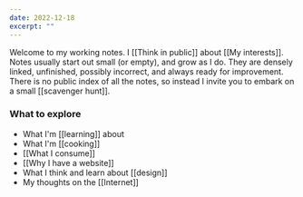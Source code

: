 ```yaml
---
date: 2022-12-18
excerpt: ""
---
```

Welcome to my working notes. I [[Think in public]] about [[My interests]]. Notes usually start out small (or empty), and grow as I do. They are densely linked, unfinished, possibly incorrect, and always ready for improvement. There is no public index of all the notes, so instead I invite you to embark on a small [[scavenger hunt]].

### What to explore
- What I'm [[learning]] about
- What I'm [[cooking]]
- [[What I consume]]
- [[Why I have a website]]
- What I think and learn about [[design]]
- My thoughts on the [[Internet]]